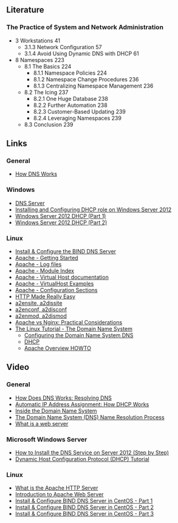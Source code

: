 ## Literature
### The Practice of System and Network Administration
* 3 Workstations 41
    * 3.1.3 Network Configuration 57
    * 3.1.4 Avoid Using Dynamic DNS with DHCP 61
* 8 Namespaces 223
    * 8.1 The Basics 224
        * 8.1.1 Namespace Policies 224
        * 8.1.2 Namespace Change Procedures 236
        * 8.1.3 Centralizing Namespace Management 236
    * 8.2 The Icing 237
        * 8.2.1 One Huge Database 238
        * 8.2.2 Further Automation 238
        * 8.2.3 Customer-Based Updating 239
        * 8.2.4 Leveraging Namespaces 239
    * 8.3 Conclusion 239

## Links   
### General
* [How DNS Works](https://technet.microsoft.com/en-us/library/cc772774(v=ws.10).aspx)

### Windows
* [DNS Server](https://technet.microsoft.com/en-us/windowsserver/dd448607.aspx)
* [Installing and Configuring DHCP role on Windows Server 2012](http://blogs.technet.com/b/teamdhcp/archive/2012/08/31/installing-and-configuring-dhcp-role-on-windows-server-2012.aspx)
* [Windows Server 2012 DHCP (Part 1)](http://www.windowsnetworking.com/articles-tutorials/windows-server-2012/windows-server-2012-dhcp-part1.html)
* [Windows Server 2012 DHCP (Part 2)](http://www.windowsnetworking.com/articles-tutorials/windows-server-2012/windows-server-2012-dhcp-part2.html)

### Linux
* [Install & Configure the BIND DNS Server](http://www.danscourses.com/Linux-Fundamentals/install-a-configure-the-bind-dns-server.html)
* [Apache - Getting Started](http://httpd.apache.org/docs/2.4/getting-started.html)
* [Apache - Log files](http://httpd.apache.org/docs/2.4/logs.html)
* [Apache - Module Index](http://httpd.apache.org/docs/2.4/mod/)
* [Apache - Virtual Host documentation](http://httpd.apache.org/docs/2.4/vhosts/)
* [Apache - VirtualHost Examples](http://httpd.apache.org/docs/2.4/vhosts/examples.html)
* [Apache - Configuration Sections](http://httpd.apache.org/docs/2.4/sections.html)
* [HTTP Made Really Easy](http://www.jmarshall.com/easy/http/)
* [a2ensite, a2dissite](http://manpages.ubuntu.com/manpages/precise/man8/a2ensite.8.html)
* [a2enconf, a2disconf](http://manpages.ubuntu.com/manpages/utopic/en/man8/a2enconf.8.html)
* [a2enmod, a2dismod](http://manpages.ubuntu.com/manpages/utopic/en/man8/a2enmod.8.html)
* [Apache vs Nginx: Practical Considerations](https://www.digitalocean.com/community/tutorials/apache-vs-nginx-practical-considerations)
* [The Linux Tutorial - The Domain Name System](http://www.linux-tutorial.info/modules.php?name=MContent&pageid=147)
    - [Configuring the Domain Name System DNS](http://www.linux-tutorial.info/modules.php?name=MContent&pageid=148)
    - [DHCP](http://www.linux-tutorial.info/modules.php?name=MContent&pageid=149)
    - [Apache Overview HOWTO](http://www.linux-tutorial.info/modules.php?name=Howto&pagename=Apache-Overview-HOWTO/Apache-Overview-HOWTO-2.html)

## Video
### General
* [How Does DNS Works: Resolving DNS](https://www.youtube.com/watch?v=BCjUbpIzRs8)
* [Automatic IP Address Assignment: How DHCP Works](https://www.youtube.com/watch?v=RUZohsAxPxQ)
* [Inside the Domain Name System](https://www.youtube.com/watch?v=GlZC4Jwf3xQ)
* [The Domain Name System (DNS) Name Resolution Process](https://www.youtube.com/watch?v=S8G63sJPPj0)
* [What is a web server](https://www.youtube.com/watch?v=54n_iXocB6o)

### Microsoft Windows Server
* [How to Install the DNS Service on Server 2012 (Step by Step)](https://www.youtube.com/watch?v=-5_KGCH1nzY)
* [Dynamic Host Configuration Protocol (DHCP) Tutorial](https://www.youtube.com/watch?v=unn6ZlB7BRI)

### Linux
* [What is the Apache HTTP Server](https://www.youtube.com/watch?v=fRLJ3bnbHmE)
* [Introduction to Apache Web Server](https://www.youtube.com/watch?v=JlTuemnD-MM&list=PL6DC4FEFFA2CF0A73)
* [Install & Configure BIND DNS Server in CentOS - Part 1](https://www.youtube.com/watch?v=kD1VQv3981g)
* [Install & Configure BIND DNS Server in CentOS - Part 2](https://www.youtube.com/watch?v=s-N2Yq7pyKI&feature=youtu.be)
* [Install & Configure BIND DNS Server in CentOS - Part 3](https://www.youtube.com/watch?v=70aVLHzbMzw&feature=youtu.be)
 